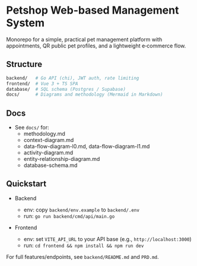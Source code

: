 # Petshop Web-based Management System

Monorepo for a simple, practical pet management platform with appointments, QR public pet profiles, and a lightweight e‑commerce flow.

## Structure

```bash
backend/   # Go API (chi), JWT auth, rate limiting
frontend/  # Vue 3 + TS SPA
database/  # SQL schema (Postgres / Supabase)
docs/      # Diagrams and methodology (Mermaid in Markdown)
```

## Docs

- See `docs/` for:
  - methodology.md
  - context-diagram.md
  - data-flow-diagram-l0.md, data-flow-diagram-l1.md
  - activity-diagram.md
  - entity-relationship-diagram.md
  - database-schema.md

## Quickstart

- Backend

  - env: copy `backend/env.example` to `backend/.env`
  - run: `go run backend/cmd/api/main.go`

- Frontend
  - env: set `VITE_API_URL` to your API base (e.g., `http://localhost:3000`)
  - run: `cd frontend && npm install && npm run dev`

For full features/endpoints, see `backend/README.md` and `PRD.md`.
